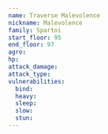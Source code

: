 ```yaml
---
name: Traverse Malevolence
nickname: Malevolence
family: Spartoi
start_floor: 95
end_floor: 97
agro: 
hp: 
attack_damage: 
attack_type: 
vulnerabilities:
  bind: 
  heavy: 
  sleep: 
  slow: 
  stun: 
---
```

